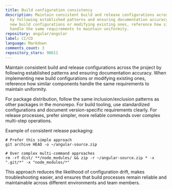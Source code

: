```yaml
---
title: Build configuration consistency
description: Maintain consistent build and release configurations across the project
  by following established patterns and ensuring documentation accuracy. When implementing
  new build configurations or modifying existing ones, reference how similar components
  handle the same requirements to maintain uniformity.
repository: angular/angular
label: CI/CD
language: Markdown
comments_count: 3
repository_stars: 98611
---
```


Maintain consistent build and release configurations across the project by following established patterns and ensuring documentation accuracy. When implementing new build configurations or modifying existing ones, reference how similar components handle the same requirements to maintain uniformity.

For package distribution, follow the same inclusion/exclusion patterns as other packages in the monorepo. For build tooling, use standardized configurations and document version-specific requirements clearly. For release processes, prefer simpler, more reliable commands over complex multi-step operations.

Example of consistent release packaging:
```shell
# Prefer this simple approach
git archive HEAD -o ~/angular-source.zip

# Over complex multi-command approaches
rm -rf dist/ **/node_modules/ && zip -r ~/angular-source.zip * -x ".git/*" -x "node_modules/*"
```

This approach reduces the likelihood of configuration drift, makes troubleshooting easier, and ensures that build processes remain reliable and maintainable across different environments and team members.